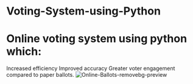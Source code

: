 # Voting-System-using-Python
# Online voting system using python which:
Increased efficiency
Improved accuracy
Greater voter engagement compared to paper ballots.
![Online-Ballots-removebg-preview](https://user-images.githubusercontent.com/81191657/184695770-5769d94d-6221-45d4-bb7a-3337529b3d94.png)
